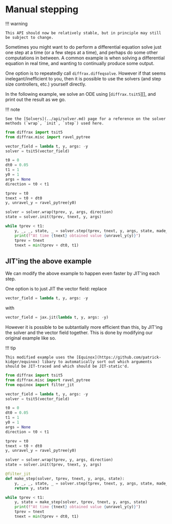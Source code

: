 # Manual stepping

!!! warning

    This API should now be relatively stable, but in principle may still be subject to change.

Sometimes you might want to do perform a differential equation solve just one step at a time (or a few steps at a time), and perhaps do some other computations in between.  A common example is when solving a differential equation in real time, and wanting to continually produce some output.

One option is to repeatedly call `diffrax.diffeqsolve`. However if that seems inelegant/inefficient to you, then it is possible to use the solvers (and step size controllers, etc.) yourself directly.

In the following example, we solve an ODE using [`diffrax.tsit5`][], and print out the result as we go.

!!! note

    See the [Solvers](../api/solver.md) page for a reference on the solver methods (`wrap`, `init`, `step`) used here.

```python
from diffrax import tsit5
from diffrax.misc import ravel_pytree

vector_field = lambda t, y, args: -y
solver = tsit5(vector_field)

t0 = 0
dt0 = 0.05
t1 = 1
y0 = 1
args = None
direction = t0 < t1

tprev = t0
tnext = t0 + dt0
y, unravel_y = ravel_pytree(y0)

solver = solver.wrap(tprev, y, args, direction)
state = solver.init(tprev, tnext, y, args)

while tprev < t1:
    y, _, _, state, _ = solver.step(tprev, tnext, y, args, state, made_jump=False)
    print(f"At time {tnext} obtained value {unravel_y(y)}")
    tprev = tnext
    tnext = min(tprev + dt0, t1)
```

## JIT'ing the above example

We can modify the above example to happen even faster by JIT'ing each step.

One option is to just JIT the vector field: replace
```python
vector_field = lambda t, y, args: -y
```
with
```python
vector_field = jax.jit(lambda t, y, args: -y)
```

However it is possible to be subtantially more efficient than this, by JIT'ing the solver and the vector field together. This is done by modifying our original example like so.

!!! tip

    This modified example uses the [Equinox](https://github.com/patrick-kidger/equinox) libary to automatically sort out which arguments should be JIT-traced and which should be JIT-static'd.

```python
from diffrax import tsit5
from diffrax.misc import ravel_pytree
from equinox import filter_jit

vector_field = lambda t, y, args: -y
solver = tsit5(vector_field)

t0 = 0
dt0 = 0.05
t1 = 1
y0 = 1
args = None
direction = t0 < t1

tprev = t0
tnext = t0 + dt0
y, unravel_y = ravel_pytree(y0)

solver = solver.wrap(tprev, y, args, direction)
state = solver.init(tprev, tnext, y, args)

@filter_jit
def make_step(solver, tprev, tnext, y, args, state):
    y, _, _, state, _ = solver.step(tprev, tnext, y, args, state, made_jump=False)
    return y, state

while tprev < t1:
    y, state = make_step(solver, tprev, tnext, y, args, state)
    print(f"At time {tnext} obtained value {unravel_y(y)}")
    tprev = tnext
    tnext = min(tprev + dt0, t1)
```
